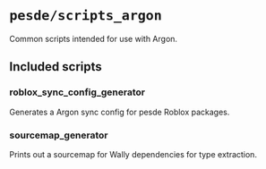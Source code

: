# `pesde/scripts_argon`
Common scripts intended for use with Argon.

## Included scripts
### roblox_sync_config_generator

Generates a Argon sync config for pesde Roblox packages.

### sourcemap_generator

Prints out a sourcemap for Wally dependencies for type extraction.
